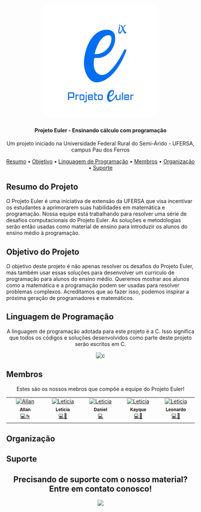 
<h1 align="center">
  <br>
  <a><img src="projeto-euler.png" alt="Markdownify" width="300"></a>
</h1>

<h4 align="center">Projeto Euler - Ensinando cálculo com programação</h4>

<p align="center">
    Um projeto iniciado na Universidade Federal Rural do Semi-Árido - UFERSA, campus Pau dos Ferros
</p>

<p align="center">
  <a href="#resumo-do-projeto">Resumo</a> •
  <a href="#objetivo-do-projeto">Objetivo</a> •
  <a href="#linguagem-de-programação">Linguagem de Programação</a> •
  <a href="#membros">Membros</a> •
  <a href="#organização">Organização</a> •
  <a href="#suporte">Suporte</a>
</p>


## Resumo do Projeto

<p>
O Projeto Euler é uma iniciativa de extensão da UFERSA que visa incentivar os estudantes a aprimorarem suas habilidades em matemática e programação. Nossa equipe está trabalhando para resolver uma série de desafios computacionais do Projeto Euler. As soluções e metodologias serão então usadas como material de ensino para introduzir os alunos do ensino médio à programação.
</p>

## Objetivo do Projeto

<p>
O objetivo deste projeto é não apenas resolver os desafios do Projeto Euler, mas também usar essas soluções para desenvolver um currículo de programação para alunos do ensino médio. Queremos mostrar aos alunos como a matemática e a programação podem ser usadas para resolver problemas complexos. Acreditamos que ao fazer isso, podemos inspirar a próxima geração de programadores e matemáticos.
</p>

## Linguagem de Programação

<p align="center">
  A linguagem de programação adotada para este projeto é a C. Isso significa que todos os códigos e soluções desenvolvidos como parte deste projeto serão escritos em C.
</p>

<p align="center">
  <img alt="c" width="100" src="https://icongr.am/devicon/c-original.svg?size=148&color=currentColor">  
</p>


## Membros
<p align="center">
  Estes são os nossos mebros que compõe a equipe do Projeto Euler!
</p>
<table>
  <tbody>
    <div>
      <td align="center" valign="top" width="14.28%"><a href="https://github.com/Allan-Gabriell"><img src="https://avatars.githubusercontent.com/u/123174616?v=4" width="100px;" alt="Allan"/><br /><sub><b>Allan</b></sub></a><br /><a href="https://github.com/Allan-Gabriell" title="Code">💻☕</a></td>
      <td align="center" valign="top" width="14.28%"><a href="https://github.com/LeticiaVieirg"><img src="https://avatars.githubusercontent.com/u/90807534?v=4" width="100px;" alt="Leticia"/><br /><sub><b>Leticia</b></sub></a><br /><a href="https://github.com/LeticiaVieirg" title="Code">💻💬</a></td>
      <td align="center" valign="top" width="14.28%"><a href="https://github.com/DanielNeres"><img src="https://avatars.githubusercontent.com/u/146374053?v=4" width="100px;" alt="Leticia"/><br /><sub><b>Daniel</b></sub></a><br /><a href="https://github.com/DanielNeres" title="Code">💻</a></td>
      <td align="center" valign="top" width="14.28%"><a href="https://github.com/KayqueLopes99"><img src="https://avatars.githubusercontent.com/u/144949202?v=4" width="100px;" alt="Leticia"/><br /><sub><b>Kayque</b></sub></a><br /><a href="https://github.com/KayqueLopes99" title="Code">💻📖</a></td>
      <td align="center" valign="top" width="14.28%"><a href="https://github.com/LeonardAugusto"><img src="https://avatars.githubusercontent.com/u/147530849?v=4" width="100px;" alt="Leticia"/><br /><sub><b>Leonardo</b></sub></a><br /><a href="https://github.com/LeonardAugusto" title="Code">💻🔧</a></td>
    </div>
  </tbody>
</table>

## Organização

## Suporte

<h2 align="center">
  Precisando de suporte com o nosso material? Entre em contato conosco!
</h2>

<div align="center">
    <a href = "mailto:projeto.euler.ufersa@gmail.com"><img src="https://img.shields.io/badge/Gmail-D14836?style=for-the-badge&logo=gmail&logoColor=white" alvo ="_blank" width="150"></a>
</div>
